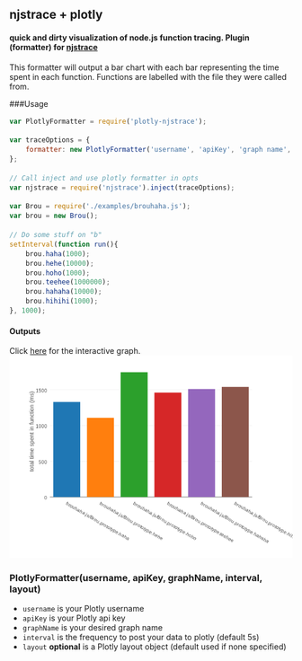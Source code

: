 ## njstrace + plotly
#### quick and dirty visualization of node.js function tracing. Plugin (formatter) for [njstrace](https://github.com/ValYouW/njsTrace)

This formatter will output a bar chart with each bar representing the time spent in each function. Functions are labelled with the file they were called from.

###Usage
```javascript
var PlotlyFormatter = require('plotly-njstrace');

var traceOptions = { 
	formatter: new PlotlyFormatter('username', 'apiKey', 'graph name', 5000) 
};

// Call inject and use plotly formatter in opts
var njstrace = require('njstrace').inject(traceOptions);

var Brou = require('./examples/brouhaha.js');
var brou = new Brou();

// Do some stuff on "b"
setInterval(function run(){
    brou.haha(1000);
    brou.hehe(10000);
    brou.hoho(1000);
    brou.teehee(1000000);
    brou.hahaha(10000);
    brou.hihihi(1000);
}, 1000);
```

#### Outputs
Click [here](https://plot.ly/~alexander.daniel/33) for the interactive graph.
![Output](readme.png)


### PlotlyFormatter(username, apiKey, graphName, interval, layout)	
- `username` is your Plotly username
- `apiKey` is your Plotly api key
- `graphName` is your desired graph name
- `interval` is the frequency to post your data to plotly (default 5s)
- `layout` **optional** is a Plotly layout object (default used if none specified)

